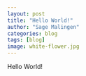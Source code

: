 ```yaml
---
layout: post
title: "Hello World!"
author: "Sage Malingen"
categories: blog
tags: [blog]
image: white-flower.jpg
---
```


Hello World!
